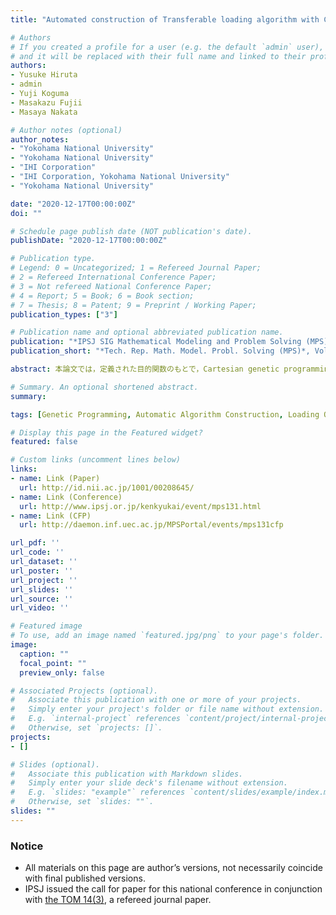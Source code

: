 ```yaml
---
title: "Automated construction of Transferable loading algorithm with Cartesian genetic programming"

# Authors
# If you created a profile for a user (e.g. the default `admin` user), write the username (folder name) here 
# and it will be replaced with their full name and linked to their profile.
authors:
- Yusuke Hiruta
- admin
- Yuji Koguma
- Masakazu Fujii
- Masaya Nakata

# Author notes (optional)
author_notes:
- "Yokohama National University"
- "Yokohama National University"
- "IHI Corporation"
- "IHI Corporation, Yokohama National University"
- "Yokohama National University"

date: "2020-12-17T00:00:00Z"
doi: ""

# Schedule page publish date (NOT publication's date).
publishDate: "2020-12-17T00:00:00Z"

# Publication type.
# Legend: 0 = Uncategorized; 1 = Refereed Journal Paper;
# 2 = Refereed International Conference Paper;
# 3 = Not refereed National Conference Paper;
# 4 = Report; 5 = Book; 6 = Book section;
# 7 = Thesis; 8 = Patent; 9 = Preprint / Working Paper; 
publication_types: ["3"]

# Publication name and optional abbreviated publication name.
publication: "*IPSJ SIG Mathematical Modeling and Problem Solving (MPS)*, Vol. 2020, No. 10, pp. 1--6 (in Japanese)"
publication_short: "*Tech. Rep. Math. Model. Probl. Solving (MPS)*, Vol. 2020, No. 10, pp. 1--6 (in Japanese)"

abstract: 本論文では，定義された目的関数のもとで，Cartesian genetic programming（CGP）を用いた転移利用可能な積み付けアルゴリズムの自動生成技術を提案する．提案法では，積み付け候補から選択する基準として選択ルールを複数定義し，その実行順位を出力するモデルをCGP で構築する．類似問題へ転移利用するシミュレーション実験では，提案法がベースラインと同等の性能を導出できることを示す．これは，自動生成された積み付けアルゴリズムが，ヒトによる追加評価なしで，類似問題へ転移利用できる可能性を示す意義がある．

# Summary. An optional shortened abstract.
summary: 

tags: [Genetic Programming, Automatic Algorithm Construction, Loading Optimization Problem]

# Display this page in the Featured widget?
featured: false

# Custom links (uncomment lines below)
links:
- name: Link (Paper)
  url: http://id.nii.ac.jp/1001/00208645/
- name: Link (Conference)
  url: http://www.ipsj.or.jp/kenkyukai/event/mps131.html
- name: Link (CFP)
  url: http://daemon.inf.uec.ac.jp/MPSPortal/events/mps131cfp

url_pdf: ''
url_code: ''
url_dataset: ''
url_poster: ''
url_project: ''
url_slides: ''
url_source: ''
url_video: ''

# Featured image
# To use, add an image named `featured.jpg/png` to your page's folder. 
image:
  caption: ""
  focal_point: ""
  preview_only: false

# Associated Projects (optional).
#   Associate this publication with one or more of your projects.
#   Simply enter your project's folder or file name without extension.
#   E.g. `internal-project` references `content/project/internal-project/index.md`.
#   Otherwise, set `projects: []`.
projects:
- []

# Slides (optional).
#   Associate this publication with Markdown slides.
#   Simply enter your slide deck's filename without extension.
#   E.g. `slides: "example"` references `content/slides/example/index.md`.
#   Otherwise, set `slides: ""`.
slides: ""
---
```


### Notice

- All materials on this page are author’s versions, not necessarily coincide with final published versions.
- IPSJ issued the call for paper for this national conference in conjunction with [the TOM 14(3)](../j-2021tom-hrt/), a refereed journal paper.